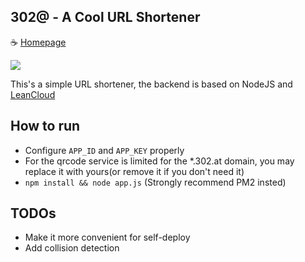 302@ - A Cool URL Shortener
---

☕ [Homepage](https://302.at/)

![](https://dn-getlink.qbox.me/dp8yvtgjfyv43fob6gvi.png)


This's a simple URL shortener, the backend is based on NodeJS and [LeanCloud](https://leancloud.cn/)

How to run
---
 - Configure `APP_ID` and `APP_KEY` properly
 - For the qrcode service is limited for the *.302.at domain, you may replace it with yours(or remove it if you don't need it)
 - `npm install && node app.js` (Strongly recommend PM2 insted)
 
TODOs
---
 - Make it more convenient for self-deploy
 - Add collision detection
